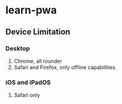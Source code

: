 # learn-pwa

## Device Limitation

### Desktop

1. Chrome, all rounder
2. Safari and Firefox, only offline capabilities.

### iOS and iPadOS

1. Safari only
